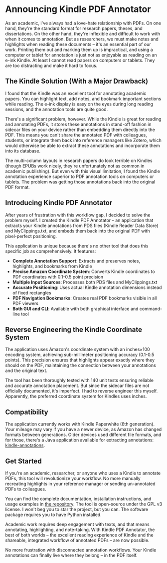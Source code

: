 # Announcing Kindle PDF Annotator

As an academic, I've always had a love-hate relationship with PDFs. On one hand, they're the standard format for research papers, theses, and dissertations. On the other hand, they're inflexible and difficult to work with when it comes to annotation. But as researchers, we must make notes and highlights when reading these documents – it's an essential part of our work. Printing them out and marking them up is impractical, and using a computer or tablet for annotation is just not as enjoyable as reading on an e-ink Kindle. At least I cannot read papers on computers or tablets. They are too distracting and make it hard to focus.

## The Kindle Solution (With a Major Drawback)

I found that the Kindle was an excellent tool for annotating academic papers. You can highlight text, add notes, and bookmark important sections while reading. The e-ink display is easy on the eyes during long reading sessions, and the annotation tools are quite good.

There's a significant problem, however. While the Kindle is great for reading and annotating PDFs, it stores these annotations in stand-off fashion in sidecar files on your device rather than embedding them directly into the PDF. This means you can't share the annotated PDF with colleagues, students, or integrate them back into reference managers like Zotero, which would otherwise be able to extract these annotations and incorporate them into its database.

The multi-column layouts in research papers do look terrible on Kindles (though EPUBs work nicely, they're unfortunately not as common in academic publishing). But even with this visual limitation, I found the Kindle annotation experience superior to PDF annotation tools on computers or tablets. The problem was getting those annotations back into the original PDF format.

## Introducing Kindle PDF Annotator

After years of frustration with this workflow gap, I decided to solve the problem myself. I created the Kindle PDF Annotator – an application that extracts your Kindle annotations from PDS files (Kindle Reader Data Store) and MyClippings.txt, and embeds them back into the original PDF with pixel-perfect positioning.

This application is unique because there's no other tool that does this specific job as comprehensively. It features:

- **Complete Annotation Support**: Extracts and preserves notes, highlights, and bookmarks from Kindle
- **Precise Amazon Coordinate System**: Converts Kindle coordinates to PDF coordinates with 0.1-0.5 point precision
- **Multiple Input Sources**: Processes both PDS files and MyClippings.txt
- **Accurate Positioning**: Uses actual Kindle annotation dimensions instead of fixed rectangles
- **PDF Navigation Bookmarks**: Creates real PDF bookmarks visible in all PDF viewers
- **Both GUI and CLI**: Available with both graphical interface and command-line tool

## Reverse Engineering the Kindle Coordinate System

The application uses Amazon's coordinate system with an inches×100 encoding system, achieving sub-millimeter positioning accuracy (0.1-0.5 points). This precision ensures that highlights appear exactly where they should on the PDF, maintaining the connection between your annotations and the original text.

The tool has been thoroughly tested with 140 unit tests ensuring reliable and accurate annotation placement. But since the sidecar files are not officially documented, it's imperfect. I had to reverse engineer this myself. Apparently, the preferred coordinate system for Kindles uses inches.

## Compatibility

The application currently works with Kindle Paperwhite (6th generation). Your mileage may vary if you have a newer device, as Amazon has changed formats between generations. Older devices used different file formats, and for those, there's a Java application available for extracting annotations: [kindle-annotations](https://code.google.com/archive/p/kindle-annotations/).

## Get Started

If you're an academic, researcher, or anyone who uses a Kindle to annotate PDFs, this tool will revolutionize your workflow. No more manually recreating highlights in your reference manager or sending un-annotated PDFs to colleagues.

You can find the complete documentation, installation instructions, and usage examples in [the repository](https://github.com/milekpl/kindle-pdf-annotator/). The tool is open-source under the GPL v3 license. I won't beg you to star the project, but you can. The software package requires you to have Python installed.

Academic work requires deep engagement with texts, and that means annotating, highlighting, and note-taking. With Kindle PDF Annotator, the best of both worlds – the excellent reading experience of Kindle and the shareable, integrated workflow of annotated PDFs – are now possible.

No more frustration with disconnected annotation workflows. Your Kindle annotations can finally live where they belong – in the PDF itself.